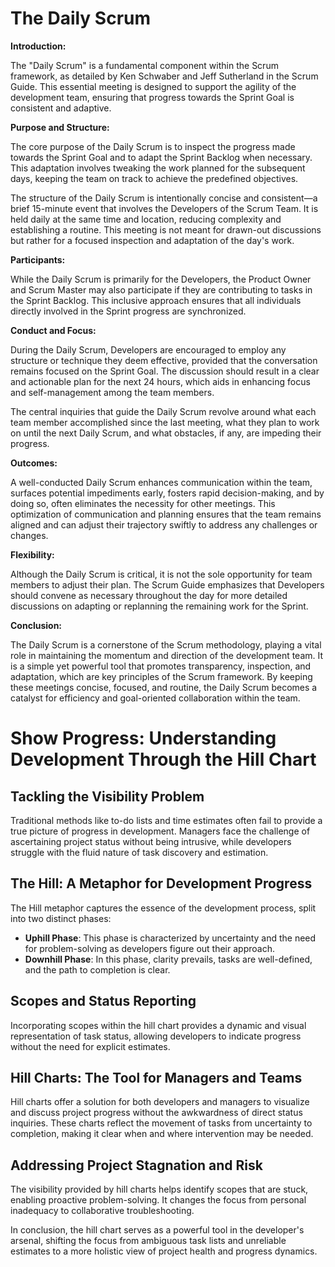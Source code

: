 # The Daily Scrum

**Introduction:**

The "Daily Scrum" is a fundamental component within the Scrum framework, as detailed by Ken Schwaber and Jeff Sutherland in the Scrum Guide. This essential meeting is designed to support the agility of the development team, ensuring that progress towards the Sprint Goal is consistent and adaptive.

**Purpose and Structure:**

The core purpose of the Daily Scrum is to inspect the progress made towards the Sprint Goal and to adapt the Sprint Backlog when necessary. This adaptation involves tweaking the work planned for the subsequent days, keeping the team on track to achieve the predefined objectives.

The structure of the Daily Scrum is intentionally concise and consistent—a brief 15-minute event that involves the Developers of the Scrum Team. It is held daily at the same time and location, reducing complexity and establishing a routine. This meeting is not meant for drawn-out discussions but rather for a focused inspection and adaptation of the day's work.

**Participants:**

While the Daily Scrum is primarily for the Developers, the Product Owner and Scrum Master may also participate if they are contributing to tasks in the Sprint Backlog. This inclusive approach ensures that all individuals directly involved in the Sprint progress are synchronized.

**Conduct and Focus:**

During the Daily Scrum, Developers are encouraged to employ any structure or technique they deem effective, provided that the conversation remains focused on the Sprint Goal. The discussion should result in a clear and actionable plan for the next 24 hours, which aids in enhancing focus and self-management among the team members.

The central inquiries that guide the Daily Scrum revolve around what each team member accomplished since the last meeting, what they plan to work on until the next Daily Scrum, and what obstacles, if any, are impeding their progress.

**Outcomes:**

A well-conducted Daily Scrum enhances communication within the team, surfaces potential impediments early, fosters rapid decision-making, and by doing so, often eliminates the necessity for other meetings. This optimization of communication and planning ensures that the team remains aligned and can adjust their trajectory swiftly to address any challenges or changes.

**Flexibility:**

Although the Daily Scrum is critical, it is not the sole opportunity for team members to adjust their plan. The Scrum Guide emphasizes that Developers should convene as necessary throughout the day for more detailed discussions on adapting or replanning the remaining work for the Sprint.

**Conclusion:**

The Daily Scrum is a cornerstone of the Scrum methodology, playing a vital role in maintaining the momentum and direction of the development team. It is a simple yet powerful tool that promotes transparency, inspection, and adaptation, which are key principles of the Scrum framework. By keeping these meetings concise, focused, and routine, the Daily Scrum becomes a catalyst for efficiency and goal-oriented collaboration within the team.



# Show Progress: Understanding Development Through the Hill Chart

## Tackling the Visibility Problem
Traditional methods like to-do lists and time estimates often fail to provide a true picture of progress in development. Managers face the challenge of ascertaining project status without being intrusive, while developers struggle with the fluid nature of task discovery and estimation.

## The Hill: A Metaphor for Development Progress
The Hill metaphor captures the essence of the development process, split into two distinct phases:
- **Uphill Phase**: This phase is characterized by uncertainty and the need for problem-solving as developers figure out their approach.
- **Downhill Phase**: In this phase, clarity prevails, tasks are well-defined, and the path to completion is clear.

## Scopes and Status Reporting
Incorporating scopes within the hill chart provides a dynamic and visual representation of task status, allowing developers to indicate progress without the need for explicit estimates.

## Hill Charts: The Tool for Managers and Teams
Hill charts offer a solution for both developers and managers to visualize and discuss project progress without the awkwardness of direct status inquiries. These charts reflect the movement of tasks from uncertainty to completion, making it clear when and where intervention may be needed.

## Addressing Project Stagnation and Risk
The visibility provided by hill charts helps identify scopes that are stuck, enabling proactive problem-solving. It changes the focus from personal inadequacy to collaborative troubleshooting.

In conclusion, the hill chart serves as a powerful tool in the developer's arsenal, shifting the focus from ambiguous task lists and unreliable estimates to a more holistic view of project health and progress dynamics.
